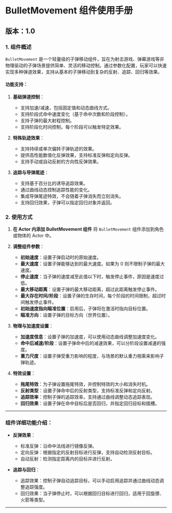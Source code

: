 # BulletMovement 组件使用手册

## 版本：1.0

### 1. 组件概述

`BulletMovement` 是一个轻量级的子弹移动组件，旨在为射击游戏、弹幕游戏等非物理驱动的子弹场景提供简单、灵活的移动控制。通过参数化配置，玩家可以快速实现多种弹道效果，支持从基本的子弹移动到复杂的反射、追踪、回归等效果。

#### 功能支持：
1. **基础弹道控制**：
   - 支持加速/减速，包括固定值和动态曲线方式。
   - 支持阶段式命中速度变化（基于命中次数和阶段控制）。
   - 支持子弹的最大射程控制。
   - 支持阶段化时间控制，每个阶段可以触发特定效果。

2. **特殊轨迹效果**：
   - 支持持续或单次偏转子弹轨迹的效果。
   - 提供高性能数值化反弹效果，支持标准反弹和定向反弹。
   - 支持手动或自动反射的方向性反弹效果。

3. **追踪与导弹尾迹**：
   - 支持基于百分比的诱导追踪效果。
   - 通过曲线动态控制追踪性能的变化。
   - 集成导弹尾迹特效，不会随着子弹消失而立刻消失。
   - 支持回归效果，子弹可以指定回归对象并返回。

### 2. 使用方式

1. **在 Actor 内添加 BulletMovement 组件**
   将 `BulletMovement` 组件添加到角色或物体的 Actor 中。

2. **调整组件参数**：
   - **初始速度**：设置子弹启动时的原始速度。
   - **最大速度**：设置子弹能够达到的最大速度。如果为 0 则不限制子弹的最大速度。
   - **停止速度**：当子弹的速度减至此值以下时，触发停止事件，原因是速度过低。
   - **最大移动距离**：设置子弹的最大移动距离，超过此距离触发停止事件。
   - **最大存在时间/阶段**：设置子弹的生存时间，每个阶段的时间限制，超过时间触发停止事件。
   - **初始速度指向瞄准位置**：启用后，子弹将在激活时指向目标位置。
   - **瞄准方向**：设置子弹的目标方向（世界位置）。

3. **物理与加速度设置**：
   - **加速度信息**：设置子弹的加速度，可以使用动态曲线调整加速度变化。
   - **命中后减速/阶段**：设置子弹命中后的减速效果，可以分阶段设置减速的强度。
   - **重力尺度**：设置子弹受重力影响的程度，与场景的默认重力相乘来影响子弹轨迹。
   
4. **特效设置**：
   - **拖尾特效**：为子弹设置拖尾特效，并控制特效的大小和消失时机。
   - **反射类型**：设置子弹命中后的反射类型，支持标准反弹和定向反射。 
   - **追踪效率**：控制子弹的追踪效率，支持通过曲线调整动态追踪表现。
   - **回归效果**：设置子弹在命中目标后是否回归，并指定回归目标和插槽。

---

### 组件详细功能介绍：
- **反弹效果**：
  - 标准反弹：沿命中法线进行镜像反弹。
  - 定向反弹：根据指定的反射目标进行反弹，支持自动检测反射目标。
  - 自动反射：检测指定距离内的目标并进行反射。

- **追踪与回归**：
  - 追踪效果：控制子弹自动追踪目标，可以手动启用追踪并通过曲线动态调整追踪强度。
  - 回归效果：当子弹停止时，可以根据回归目标进行回归，适用于回旋镖、火箭等类型。

---
